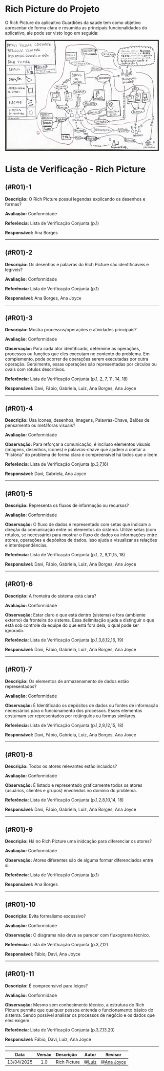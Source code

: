 # Rich Picture do Projeto

O Rich Picture do aplicaitvo Guardiões da saúde tem como objetivo apresentar de forma clara e resumida as principais funcionalidades do aplicativo, ale pode ser visto logo em seguida:

![Rich Picture](../imgs/rich-picture.png)

# Lista de Verificação - Rich Picture

## (#R01)-1
**Descrição:** O Rich Picture possui legendas explicando os desenhos e formas?

**Avaliação:** Conformidade

**Referência:** Lista de Verificação Conjunta (p.1)

**Responsável:** Ana Borges

---

## (#R01)-2
**Descrição:** Os desenhos e palavras do Rich Picture são identificáveis e legíveis?

**Avaliação:** Conformidade

**Referência:** Lista de Verificação Conjunta (p.1)

**Responsável:** Ana Borges, Ana Joyce

---

## (#R01)-3
**Descrição:** Mostra processos/operações e atividades principais?

**Avaliação:** Conformidade

**Observação:**  Para cada ator identificado, determine as operações, processos ou funções que eles executam no contexto do problema. Em complemento, pode ocorrer de operações serem executadas por outra operação. Geralmente, essas operações são representadas por círculos ou ovais com rótulos descritivos. 

**Referência:** Lista de Verificação Conjunta (p.1, 2, 7, 11, 14, 18)

**Responsável:** Davi, Fábio, Gabriela, Luiz, Ana Borges, Ana Joyce

---

## (#R01)-4
**Descrição:** Usa ícones, desenhos, imagens, Palavras-Chave, Balões de pensamento ou metáforas visuais? 

**Avaliação:** Conformidade

**Observação:** Para reforçar a comunicação, é inclluso elementos visuais (imagens, desenhos, ícones) e 
palavras-chave que ajudem a contar a “história” do problema de forma clara e 
compreensível há todos que o leem.

**Referência:** Lista de Verificação Conjunta (p.3,7,16)

**Responsável:** Davi, Gabriela, Ana Joyce

---

## (#R01)-5
**Descrição:** Representa os fluxos de 
informação ou recursos? 

**Avaliação:** Conformidade

**Observação:** O fluxo de dados é representado com setas que indicam a direção da comunicação entre os elementos do sistema. Utilize setas (com rótulos, se necessário) para mostrar o fluxo de dados ou informações entre atores, operações e depósitos de dados. Isso ajuda a visualizar as relações e interdependências. 

**Referência:** Lista de Verificação Conjunta (p.1, 2, 8,11,15, 18)

**Responsável:** Davi, Fábio, Gabriela, Luiz, Ana Borges, Ana Joyce

---

## (#R01)-6
**Descrição:** A fronteira do sistema está clara? 

**Avaliação:** Conformidade

**Observação:** Estar claro o que está dentro (sistema) e fora (ambiente externo) da fronteira do sistema.  Essa delimitação 
ajuda a distinguir o que está sob controle da equipe do que está fora dela, o qual pode ser ignorada.

**Referência:** Lista de Verificação Conjunta (p.1,3,8,12,16, 19)

**Responsável:** Davi, Fábio, Gabriela, Luiz, Ana Borges, Ana Joyce

---

## (#R01)-7
**Descrição:** Os elementos de armazenamento de dados estão representados? 

**Avaliação:** Conformidade

**Observação:**  É Identificado os depósitos de dados ou fontes de informação necessários para o funcionamento dos processos. Esses elementos costumam ser representados por retângulos ou formas similares.

**Referência:** Lista de Verificação Conjunta (p.1,2,8,12,15, 18)

**Responsável:** Davi, Fábio, Gabriela, Luiz, Ana Borges, Ana Joyce

---

## (#R01)-8
**Descrição:** Todos os atores relevantes estão incluídos?

**Avaliação:** Conformidade

**Observação:** É listado e representado graficamente todos os atores (usuários, clientes e grupos) envolvidos no domínio do problema.

**Referência:** Lista de Verificação Conjunta (p.1,2,8,10,14, 18)

**Responsável:** Davi, Fábio, Gabriela, Luiz, Ana Borges, Ana Joyce

---

## (#R01)-9
**Descrição:** Há no Rich Picture uma inidcação para diferenciar os atores?

**Avaliação:** Conformidade

**Observação:** Atores diferentes são de alguma formar diferenciados entre si.

**Referência:** Lista de Verificação Conjunta (p.1)

**Responsável:** Ana Borges

---

## (#R01)-10
**Descrição:** Evita formalismo excessivo?

**Avaliação:** Conformidade

**Observação:** O diagrama não deve se parecer com fluxograma técnico.

**Referência:** Lista de Verificação Conjunta (p.3,7,12)

**Responsável:** Fábio, Davi, Ana Joyce

---

## (#R01)-11
**Descrição:** É compreensível para leigos? 

**Avaliação:** Conformidade

**Observação:** Mesmo sem conhecimento técnico, a estrutura do Rich Picture permite que qualquer pessoa entenda o funcionamento básico do sistema. Sendo possível analisar os processos de negócio e os dados que eles exigem

**Referência:** Lista de Verificação Conjunta (p.3,7,13,20)

**Responsável:** Fábio, Davi, Luiz, Ana Joyce

---
| Data       | Versão | Descrição                                 | Autor                                      | Revisor                                     |
| :--------: | :----: | :---------------------------------------- | :----------------------------------------: | :----------------------------------------: |
| 13/04/2025 |  1.0   | Rich Picture | [@Luiz](https://github.com/luizfaria1989)  | [@Ana Joyce](https://github.com/anajoyceamorim)  |
